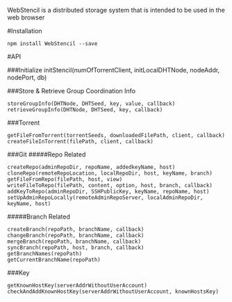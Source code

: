 WebStencil is a distributed storage system that is intended to be used in the web browser

#Installation
```
npm install WebStencil --save
```

#API

###Initialize
initStencil(numOfTorrentClient, initLocalDHTNode, nodeAddr, nodePort, db)

###Store & Retrieve Group Coordination Info
```
storeGroupInfo(DHTNode, DHTSeed, key, value, callback)
retrieveGroupInfo(DHTNode, DHTSeed, key, callback)
```

###Torrent
```
getFileFromTorrent(torrentSeeds, downloadedFilePath, client, callback)
createFileInTorrent(filePath, client, callback)
```

###Git
#####Repo Related
```
createRepo(adminRepoDir, repoName, addedkeyName, host)
cloneRepo(remoteRepoLocation, localRepoDir, host, keyName, branch)
getFileFromRepo(filePath, host, view)
writeFileToRepo(filePath, content, option, host, branch, callback)
addKeyToRepo(adminRepoDir, SSHPublicKey, keyName, repoName, host)
setUpAdminRepoLocally(remoteAdminRepoServer, localAdminRepoDir, keyName, host)
```

#####Branch Related
```
createBranch(repoPath, branchName, callback)
changeBranch(repoPath, branchName, callback)
mergeBranch(repoPath, branchName, callback)
syncBranch(repoPath, host, branch, callback)
getBranchNames(repoPath)
getCurrentBranchName(repoPath)
```

###Key
```
getKnownHostKey(serverAddrWithoutUserAccount)
checkAndAddKnownHostKey(serverAddrWithoutUserAccount, knownHostsKey)
```